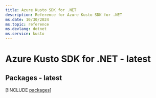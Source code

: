 ```yaml
---
title: Azure Kusto SDK for .NET
description: Reference for Azure Kusto SDK for .NET
ms.date: 10/30/2024
ms.topic: reference
ms.devlang: dotnet
ms.service: kusto
---
```

# Azure Kusto SDK for .NET - latest
## Packages - latest
[!INCLUDE [packages](kusto-index.md)]